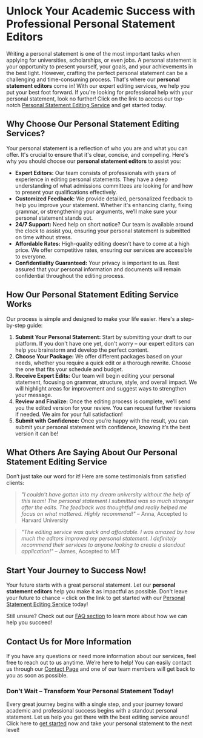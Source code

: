 # Unlock Your Academic Success with Professional Personal Statement Editors

Writing a personal statement is one of the most important tasks when applying for universities, scholarships, or even jobs. A personal statement is your opportunity to present yourself, your goals, and your achievements in the best light. However, crafting the perfect personal statement can be a challenging and time-consuming process. That's where our **personal statement editors** come in! With our expert editing services, we help you put your best foot forward. If you're looking for professional help with your personal statement, look no further! Click on the link to access our top-notch [Personal Statement Editing Service](https://tinyurl.com/topessay?keyword=personal+statement+editors) and get started today.

## Why Choose Our Personal Statement Editing Services?

Your personal statement is a reflection of who you are and what you can offer. It's crucial to ensure that it's clear, concise, and compelling. Here's why you should choose our **personal statement editors** to assist you:

- **Expert Editors:** Our team consists of professionals with years of experience in editing personal statements. They have a deep understanding of what admissions committees are looking for and how to present your qualifications effectively.
- **Customized Feedback:** We provide detailed, personalized feedback to help you improve your statement. Whether it's enhancing clarity, fixing grammar, or strengthening your arguments, we’ll make sure your personal statement stands out.
- **24/7 Support:** Need help on short notice? Our team is available around the clock to assist you, ensuring your personal statement is submitted on time without stress.
- **Affordable Rates:** High-quality editing doesn’t have to come at a high price. We offer competitive rates, ensuring our services are accessible to everyone.
- **Confidentiality Guaranteed:** Your privacy is important to us. Rest assured that your personal information and documents will remain confidential throughout the editing process.

## How Our Personal Statement Editing Service Works

Our process is simple and designed to make your life easier. Here's a step-by-step guide:

1. **Submit Your Personal Statement:** Start by submitting your draft to our platform. If you don't have one yet, don't worry – our expert editors can help you brainstorm and develop the perfect content.
2. **Choose Your Package:** We offer different packages based on your needs, whether you require a quick edit or a thorough rewrite. Choose the one that fits your schedule and budget.
3. **Receive Expert Edits:** Our team will begin editing your personal statement, focusing on grammar, structure, style, and overall impact. We will highlight areas for improvement and suggest ways to strengthen your message.
4. **Review and Finalize:** Once the editing process is complete, we’ll send you the edited version for your review. You can request further revisions if needed. We aim for your full satisfaction!
5. **Submit with Confidence:** Once you’re happy with the result, you can submit your personal statement with confidence, knowing it’s the best version it can be!

## What Others Are Saying About Our Personal Statement Editing Service

Don’t just take our word for it! Here are some testimonials from satisfied clients:

> _"I couldn't have gotten into my dream university without the help of this team! The personal statement I submitted was so much stronger after the edits. The feedback was thoughtful and really helped me focus on what mattered. Highly recommend!"_ – Anna, Accepted to Harvard University

> _"The editing service was quick and affordable. I was amazed by how much the editors improved my personal statement. I definitely recommend their services to anyone looking to create a standout application!"_ – James, Accepted to MIT

## Start Your Journey to Success Now!

Your future starts with a great personal statement. Let our **personal statement editors** help you make it as impactful as possible. Don't leave your future to chance – click on the link to get started with our [Personal Statement Editing Service](https://tinyurl.com/topessay?keyword=personal+statement+editors) today!

Still unsure? Check out our [FAQ section](https://tinyurl.com/topessay?keyword=personal+statement+editors) to learn more about how we can help you succeed!

## Contact Us for More Information

If you have any questions or need more information about our services, feel free to reach out to us anytime. We’re here to help! You can easily contact us through our [Contact Page](https://tinyurl.com/topessay?keyword=personal+statement+editors) and one of our team members will get back to you as soon as possible.

### Don’t Wait – Transform Your Personal Statement Today!

Every great journey begins with a single step, and your journey toward academic and professional success begins with a standout personal statement. Let us help you get there with the best editing service around! Click here to [get started](https://tinyurl.com/topessay?keyword=personal+statement+editors) now and take your personal statement to the next level!
